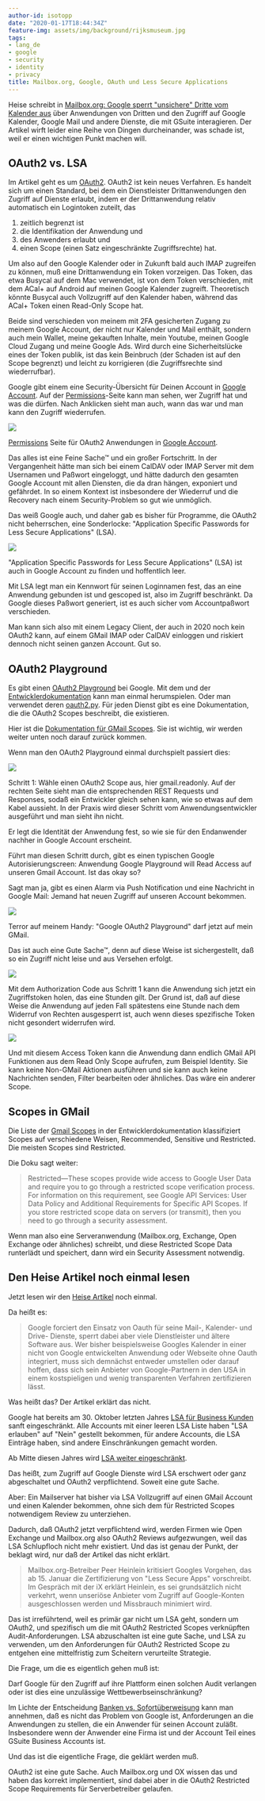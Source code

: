 ```yaml
---
author-id: isotopp
date: "2020-01-17T18:44:34Z"
feature-img: assets/img/background/rijksmuseum.jpg
tags:
- lang_de
- google
- security
- identity
- privacy
title: Mailbox.org, Google, OAuth und Less Secure Applications
---
```

Heise schreibt in
[Mailbox.org: Google sperrt "unsichere" Dritte vom Kalender aus](https://www.heise.de/ix/meldung/Mailbox-org-Google-sperrt-unsichere-Dritte-von-Kalender-aus-4640540.html)
über Anwendungen von Dritten und den Zugriff auf Google Kalender, Google Mail und andere Dienste, die mit GSuite interagieren. Der Artikel wirft leider eine Reihe von Dingen durcheinander, was schade ist, weil er einen wichtigen Punkt machen will.

## OAuth2 vs. LSA

Im Artikel geht es um [OAuth2](https://en.wikipedia.org/wiki/OAuth). OAuth2 ist kein neues Verfahren. Es handelt sich um einen Standard, bei dem ein Dienstleister Drittanwendungen den Zugriff auf Dienste erlaubt, indem er der Drittanwendung relativ automatisch ein Logintoken zuteilt, das

1. zeitlich begrenzt ist
2. die Identifikation der Anwendung und
3. des Anwenders erlaubt und
4. einen Scope (einen Satz eingeschränkte Zugriffsrechte) hat.

Um also auf den Google Kalender oder in Zukunft bald auch IMAP zugreifen zu können, muß eine Drittanwendung ein Token vorzeigen. Das Token, das etwa Busycal auf dem Mac verwendet, ist von dem Token verschieden, mit dem ACal+ auf Android auf meinen Google Kalender zugreift. Theoretisch könnte Busycal auch Vollzugriff auf den Kalender haben, während das ACal+ Token einen Read-Only Scope hat.

Beide sind verschieden von meinem mit 2FA gesicherten Zugang zu meinem Google Account, der nicht nur Kalender und Mail enthält, sondern auch mein Wallet, meine gekauften Inhalte, mein Youtube, meinen Google Cloud Zugang und meine Google Ads. Wird durch eine Sicherheitslücke eines der Token publik, ist das kein Beinbruch (der Schaden ist auf den Scope begrenzt) und leicht zu korrigieren (die Zugriffsrechte sind wiederrufbar).

Google gibt einem eine Security-Übersicht für Deinen Account in [Google Account](https://myaccount.google.com/security). Auf der [Permissions](https://myaccount.google.com/permissions)-Seite kann man sehen, wer Zugriff hat und was die dürfen. Nach Anklicken sieht man auch, wann das war und man kann den Zugriff wiederrufen.

![](/uploads/2020/01/lsa-review-screen.png)

[Permissions](https://myaccount.google.com/permissions) Seite für OAuth2 Anwendungen in [Google Account](https://myaccount.google.com/security).

Das alles ist eine Feine Sache™ und ein großer Fortschritt. In der Vergangenheit hätte man sich bei einem CalDAV oder IMAP Server mit dem Usernamen und Paßwort eingeloggt, und hätte dadurch den gesamten Google Account mit allen Diensten, die da dran hängen, exponiert und gefährdet. In so einem Kontext ist insbesondere der Wiederruf und die Recovery nach einem Security-Problem so gut wie unmöglich.

Das weiß Google auch, und daher gab es bisher für Programme, die OAuth2 nicht beherrschen, eine Sonderlocke: "Application Specific Passwords for Less Secure Applications" (LSA).

![](/uploads/2020/01/lsa-appspecific-passwords.png)

"Application Specific Passwords for Less Secure Applications" (LSA) ist auch in Google Account zu finden und hoffentlich leer.

Mit LSA legt man ein Kennwort für seinen Loginnamen fest, das an eine Anwendung gebunden ist und gescoped ist, also im Zugriff beschränkt. Da Google dieses Paßwort generiert, ist es auch sicher vom Accountpaßwort verschieden.

Man kann sich also mit einem Legacy Client, der auch in 2020 noch kein OAuth2 kann, auf einem GMail IMAP oder CalDAV einloggen und riskiert dennoch nicht seinen ganzen Account. Gut so.

## OAuth2 Playground

Es gibt einen [OAuth2 Playground](https://developers.google.com/oauthplayground/) bei Google. Mit dem und der [Entwicklerdokumentation](https://developers.google.com/identity/protocols/OAuth2) kann man einmal herumspielen. Oder man verwendet deren [oauth2.py](https://github.com/google/gmail-oauth2-tools/wiki/OAuth2DotPyRunThrough). Für jeden Dienst gibt es eine Dokumentation, die die OAuth2 Scopes beschreibt, die existieren.

Hier ist die [Dokumentation für GMail Scopes](https://developers.google.com/gmail/api/auth/scopes). Sie ist wichtig, wir werden weiter unten noch darauf zurück kommen.

Wenn man den OAuth2 Playground einmal durchspielt passiert dies:

![](/uploads/2020/01/lsa-oauth2-playground-1.png)

Schritt 1: Wähle einen OAuth2 Scope aus, hier gmail.readonly. Auf der rechten Seite sieht man die entsprechenden REST Requests und Responses, sodaß ein Entwickler gleich sehen kann, wie so etwas auf dem Kabel aussieht. In der Praxis wird dieser Schritt vom Anwendungsentwickler ausgeführt und man sieht ihn nicht.

Er legt die Identität der Anwendung fest, so wie sie für den Endanwender nachher in Google Account erscheint.

Führt man diesen Schritt durch, gibt es einen typischen Google Autorisierungscreen: Anwendung Google Playground will Read Access auf unseren Gmail Account. Ist das okay so?

Sagt man ja, gibt es einen Alarm via Push Notification und eine Nachricht in Google Mail: Jemand hat neuen Zugriff auf unseren Account bekommen.

![](/uploads/2020/01/lsa-cellphone.png)

Terror auf meinem Handy: "Google OAuth2 Playground" darf jetzt auf mein GMail.

Das ist auch eine Gute Sache™, denn auf diese Weise ist sichergestellt, daß so ein Zugriff nicht leise und aus Versehen erfolgt.

![](/uploads/2020/01/lsa-oauth2-playground-2.png)

Mit dem Authorization Code aus Schritt 1 kann die Anwendung sich jetzt ein Zugriffstoken holen, das eine Stunden gilt. Der Grund ist, daß auf diese Weise die Anwendung auf jeden Fall spätestens eine Stunde nach dem Widerruf von Rechten ausgesperrt ist, auch wenn dieses spezifische Token nicht gesondert widerrufen wird.

![](/uploads/2020/01/lsa-oauth2-playground-3.png)

Und mit diesem Access Token kann die Anwendung dann endlich GMail API Funktionen aus dem Read Only Scope aufrufen, zum Beispiel Identity. Sie kann keine Non-GMail Aktionen ausführen und sie kann auch keine Nachrichten senden, Filter bearbeiten oder ähnliches. Das wäre ein anderer Scope.

## Scopes in GMail

Die Liste der [Gmail Scopes](https://developers.google.com/gmail/api/auth/scopes) in der Entwicklerdokumentation klassifiziert Scopes auf verschiedene Weisen, Recommended, Sensitive und Restricted. Die meisten Scopes sind Restricted.

Die Doku sagt weiter:

> Restricted—These scopes provide wide access to Google User Data and require you to go through a restricted scope verification process. For information on this requirement, see Google API Services: User Data Policy and Additional Requirements for Specific API Scopes. If you store restricted scope data on servers (or transmit), then you need to go through a security assessment.

Wenn man also eine Serveranwendung (Mailbox.org, Exchange, Open Exchange oder ähnliches) schreibt, und diese Restricted Scope Data runterlädt und speichert, dann wird ein Security Assessment notwendig.

## Den Heise Artikel noch einmal lesen

Jetzt lesen wir den [Heise Artikel](https://www.heise.de/ix/meldung/Mailbox-org-Google-sperrt-unsichere-Dritte-von-Kalender-aus-4640540.html) noch einmal.

Da heißt es:

> Google forciert den Einsatz von Oauth für seine Mail-, Kalender- und Drive- Dienste, sperrt dabei aber viele Dienstleister und ältere Software aus. Wer bisher beispielsweise Googles Kalender in einer nicht von Google entwickelten Anwendung oder Webseite ohne Oauth integriert, muss sich demnächst entweder umstellen oder darauf hoffen, dass sich sein Anbieter von Google-Partnern in den USA in einem kostspieligen und wenig transparenten Verfahren zertifizieren lässt.

Was heißt das? Der Artikel erklärt das nicht.

Google hat bereits am 30. Oktober letzten Jahres [LSA für Business Kunden](https://gsuiteupdates.googleblog.com/2019/07/limit-access-LSA.html) sanft eingeschränkt. Alle Accounts mit einer leeren LSA Liste haben "LSA erlauben" auf "Nein" gestellt bekommen, für andere Accounts, die LSA Einträge haben, sind andere Einschränkungen gemacht worden.

Ab Mitte diesen Jahres wird [LSA weiter eingeschränkt](https://gsuiteupdates.googleblog.com/2019/12/less-secure-apps-oauth-google-username-password-incorrect.html).

Das heißt, zum Zugriff auf Google Dienste wird LSA erschwert oder ganz abgeschaltet und OAuth2 verpflichtend. Soweit eine gute Sache.

Aber: Ein Mailserver hat bisher via LSA Vollzugriff auf einen GMail Account und einen Kalender bekommen, ohne sich dem für Restricted Scopes notwendigem Review zu unterziehen.

Dadurch, daß OAuth2 jetzt verpflichtend wird, werden Firmen wie Open Exchange und Mailbox.org also OAuth2 Reviews aufgezwungen, weil das LSA Schlupfloch nicht mehr existiert. Und das ist genau der Punkt, der beklagt wird, nur daß der Artikel das nicht erklärt.

> Mailbox.org-Betreiber Peer Heinlein kritisiert Googles Vorgehen, das ab 15. Januar die Zertifizierung von "Less Secure Apps" vorschreibt. Im Gespräch mit der iX erklärt Heinlein, es sei grundsätzlich nicht verkehrt, wenn unseriöse Anbieter vom Zugriff auf Google-Konten ausgeschlossen werden und Missbrauch minimiert wird.

Das ist irreführtend, weil es primär gar nicht um LSA geht, sondern um OAuth2, und spezifisch um die mit OAuth2 Restricted Scopes verknüpften Audit-Anforderungen. LSA abzuschalten ist eine gute Sache, und LSA zu verwenden, um den Anforderungen für OAuth2 Restricted Scope zu entgehen eine mittelfristig zum Scheitern verurteilte Strategie.

Die Frage, um die es eigentlich gehen muß ist:

Darf Google für den Zugriff auf ihre Plattform einen solchen Audit verlangen oder ist dies eine unzulässige Wettbewerbseinschränkung?

Im Lichte der Entscheidung [Banken vs. Sofortüberweisung](https://www.heise.de/newsticker/meldung/Sofortueberweisung-vs-Banken-Kartellamt-sieht-Wettbewerb-behindert-3255361.html) kann man annehmen, daß es nicht das Problem von Google ist, Anforderungen an die Anwendungen zu stellen, die ein Anwender für seinen Account zuläßt. Insbesondere wenn der Anwender eine Firma ist und der Account Teil eines GSuite Business Accounts ist.

Und das ist die eigentliche Frage, die geklärt werden muß.

OAuth2 ist eine gute Sache. Auch Mailbox.org und OX wissen das und haben das korrekt implementiert, sind dabei aber in die OAuth2 Restricted Scope Requirements für Serverbetreiber gelaufen.